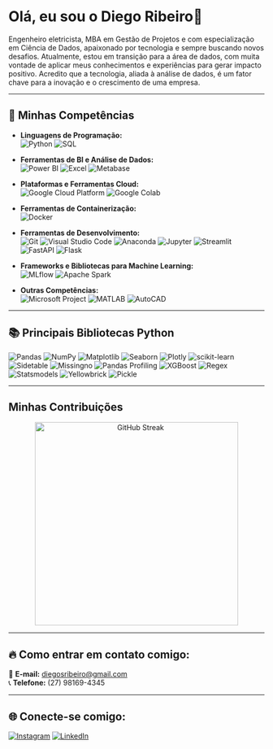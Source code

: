 # Olá, eu sou o Diego Ribeiro👋

Engenheiro eletricista, MBA em Gestão de Projetos e com especialização em Ciência de Dados, apaixonado por tecnologia e sempre buscando novos desafios. 
Atualmente, estou em transição para a área de dados, com muita vontade de aplicar meus conhecimentos e experiências para gerar impacto positivo.
Acredito que a tecnologia, aliada à análise de dados, é um fator chave para a inovação e o crescimento de uma empresa.

---

## 🚀 Minhas Competências

- **Linguagens de Programação:**  
  ![Python](https://img.shields.io/badge/-Python-3776AB?style=flat-square&logo=Python&logoColor=white)
  ![SQL](https://img.shields.io/badge/-SQL-4479A1?style=flat-square&logo=MySQL&logoColor=white)

- **Ferramentas de BI e Análise de Dados:**  
  ![Power BI](https://img.shields.io/badge/-Power%20BI-F2C811?style=flat-square&logo=Power-BI&logoColor=black)
  ![Excel](https://img.shields.io/badge/-Excel-217346?style=flat-square&logo=Microsoft-Excel&logoColor=white)
  ![Metabase](https://img.shields.io/badge/-Metabase-509EE3?style=flat-square&logo=Metabase&logoColor=white)

- **Plataformas e Ferramentas Cloud:**  
  ![Google Cloud Platform](https://img.shields.io/badge/-GCP-4285F4?style=flat-square&logo=Google-Cloud&logoColor=white)
  ![Google Colab](https://img.shields.io/badge/-Google%20Colab-F9AB00?style=flat-square&logo=Google-Colab&logoColor=white)

- **Ferramentas de Containerização:**  
  ![Docker](https://img.shields.io/badge/-Docker-2496ED?style=flat-square&logo=Docker&logoColor=white)

- **Ferramentas de Desenvolvimento:**  
  ![Git](https://img.shields.io/badge/-Git-F05032?style=flat-square&logo=Git&logoColor=white) 
  ![Visual Studio Code](https://img.shields.io/badge/-Visual%20Studio%20Code-007ACC?style=flat-square&logo=Visual-Studio-Code&logoColor=white) 
  ![Anaconda](https://img.shields.io/badge/-Anaconda-44A833?style=flat-square&logo=Anaconda&logoColor=white) 
  ![Jupyter](https://img.shields.io/badge/-Jupyter-F37626?style=flat-square&logo=Jupyter&logoColor=white) 
  ![Streamlit](https://img.shields.io/badge/-Streamlit-FF4B4B?style=flat-square&logo=Streamlit&logoColor=white) 
  ![FastAPI](https://img.shields.io/badge/-FastAPI-009688?style=flat-square&logo=FastAPI&logoColor=white) 
  ![Flask](https://img.shields.io/badge/-Flask-000000?style=flat-square&logo=Flask&logoColor=white)

- **Frameworks e Bibliotecas para Machine Learning:**  
  ![MLflow](https://img.shields.io/badge/-MLflow-0194E2?style=flat-square&logo=MLflow&logoColor=white)
  ![Apache Spark](https://img.shields.io/badge/-Apache%20Spark-E25A1C?style=flat-square&logo=Apache-Spark&logoColor=white)

- **Outras Competências:**  
  ![Microsoft Project](https://img.shields.io/badge/-Microsoft%20Project-217346?style=flat-square&logo=Microsoft&logoColor=white)
  ![MATLAB](https://img.shields.io/badge/-MATLAB-0076A8?style=flat-square&logo=MathWorks&logoColor=white)
  ![AutoCAD](https://img.shields.io/badge/-AutoCAD-EE3124?style=flat-square&logo=Autodesk&logoColor=white)

---

## 📚 Principais Bibliotecas Python

![Pandas](https://img.shields.io/badge/-Pandas-150458?style=flat-square&logo=Pandas&logoColor=white) ![NumPy](https://img.shields.io/badge/-NumPy-013243?style=flat-square&logo=NumPy&logoColor=white) ![Matplotlib](https://img.shields.io/badge/-Matplotlib-11557C?style=flat-square&logo=Matplotlib&logoColor=white) ![Seaborn](https://img.shields.io/badge/-Seaborn-3776AB?style=flat-square&logo=Seaborn&logoColor=white) ![Plotly](https://img.shields.io/badge/-Plotly-3F4F75?style=flat-square&logo=Plotly&logoColor=white) ![scikit-learn](https://img.shields.io/badge/-Scikit--Learn-F7931E?style=flat-square&logo=scikit-learn&logoColor=white) ![Sidetable](https://img.shields.io/badge/-Sidetable-3776AB?style=flat-square&logo=Python&logoColor=white) ![Missingno](https://img.shields.io/badge/-Missingno-333333?style=flat-square&logo=Python&logoColor=white) ![Pandas Profiling](https://img.shields.io/badge/-Pandas%20Profiling-150458?style=flat-square&logo=Pandas&logoColor=white) ![XGBoost](https://img.shields.io/badge/-XGBoost-EB0028?style=flat-square&logo=XGBoost&logoColor=white) ![Regex](https://img.shields.io/badge/-Regex-3776AB?style=flat-square&logo=Python&logoColor=white) ![Statsmodels](https://img.shields.io/badge/-Statsmodels-3776AB?style=flat-square&logo=Python&logoColor=white) ![Yellowbrick](https://img.shields.io/badge/-Yellowbrick-FFD43B?style=flat-square&logo=Python&logoColor=white) ![Pickle](https://img.shields.io/badge/-Pickle-1C3F94?style=flat-square&logo=Python&logoColor=white)

---

## Minhas Contribuições

<p align="center">
  <img src="https://streak-stats.demolab.com?user=diegoribeiro2&theme=radical" alt="GitHub Streak" width="400px"/>
</p>

---

## 🔥 Como entrar em contato comigo:
📧 **E-mail:** diegosribeiro@gmail.com  
📞 **Telefone:** (27) 98169-4345

---

## 🌐 Conecte-se comigo:

[![Instagram](https://img.shields.io/badge/-Instagram-E4405F?style=for-the-badge&logo=Instagram&logoColor=white)](https://www.instagram.com/diegoribeiro.jpg/?hl=pt-br)
[![LinkedIn](https://img.shields.io/badge/-LinkedIn-0A66C2?style=for-the-badge&logo=LinkedIn&logoColor=white)](https://www.linkedin.com/in/diego-ribeiro-55587337/)
